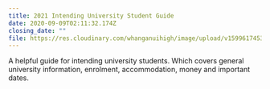 ```yaml
---
title: 2021 Intending University Student Guide
date: 2020-09-09T02:11:32.174Z
closing_date: ""
file: https://res.cloudinary.com/whanganuihigh/image/upload/v1599617453/Careers%20and%20Vocational/09.09.2020_-_2021_INTENDING_UNIVERSITY_STUDENTS.pdf
---
```

A helpful guide for intending university students. Which covers general university information, enrolment, accommodation, money and important dates.